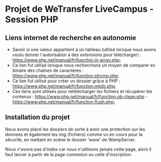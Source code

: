 # Projet de WeTransfer LiveCampus - Session PHP 


## Liens internet de recherche en autonomie 

* Savoir si une valeur appartient à un tableau (utilisé lorsque nous avons voulu donner l'autorisation à des extensions pour télécharger) : https://www.php.net/manual/fr/function.in-array.php;
* Ce lien fut utilisé lorsque nous recherchons un moyen de comparer en binaire des chaînes de caractères : https://www.php.net/manual/fr/function.strcmp.php;
* Ce lien fut utilisé pour créer un dossier grâce à PHP : https://www.php.net/manual/fr/function.mkdir.php;
* Ces liens sont utilisés pour retélécharger les fichiers et récupérer les contenus : https://www.php.net/manual/fr/function.ob-clean.php - https://www.php.net/manual/fr/function.flush.php;


## Installation du projet

Nous avons placé les dossiers de sorte à avoir une protection sur les donnees et également les img (fichiers) comme vu en cours pour la sécurité, en mettant en scène le dossier 'www' de WampServer.

Nous n'avons pas d'index car nous n'utilisons jamais cette page, alors il faut lancer à partir de la page connexion ou celle d'inscription. 